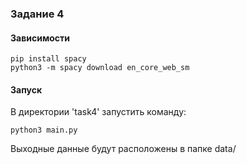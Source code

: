 ### Задание 4

#### Зависимости

```
pip install spacy
python3 -m spacy download en_core_web_sm
```

#### Запуск

В директории 'task4' запустить команду:
```
python3 main.py
```

Выходные данные будут расположены в папке data/
